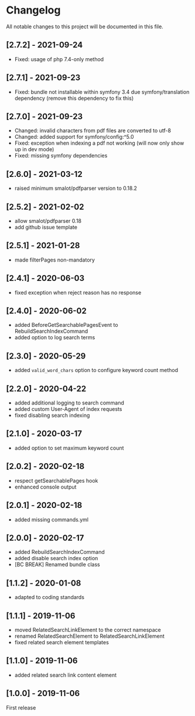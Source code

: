 # Changelog
All notable changes to this project will be documented in this file.

## [2.7.2] - 2021-09-24
- Fixed: usage of php 7.4-only method

## [2.7.1] - 2021-09-23
- Fixed: bundle not installable within symfony 3.4 due symfony/translation dependency (remove this dependency to fix this)

## [2.7.0] - 2021-09-23
- Changed: invalid characters from pdf files are converted to utf-8
- Changed: added support for symfony/config:^5.0
- Fixed: exception when indexing a pdf not working (will now only show up in dev mode)
- Fixed: missing symfony dependencies

## [2.6.0] - 2021-03-12
- raised minimum smalot/pdfparser version to 0.18.2

## [2.5.2] - 2021-02-02
- allow smalot/pdfparser 0.18
- add github issue template

## [2.5.1] - 2021-01-28
- made filterPages non-mandatory

## [2.4.1] - 2020-06-03
- fixed exception when reject reason has no response

## [2.4.0] - 2020-06-02
- added BeforeGetSearchablePagesEvent to RebuildSearchIndexCommand
- added option to log search terms

## [2.3.0] - 2020-05-29
* added `valid_word_chars` option to configure keyword count method

## [2.2.0] - 2020-04-22
* added additional logging to search command
* added custom User-Agent of index requests
* fixed disabling search indexing 

## [2.1.0] - 2020-03-17
* added option to set maximum keyword count

## [2.0.2] - 2020-02-18
* respect getSearchablePages hook
* enhanced console output

## [2.0.1] - 2020-02-18
* added missing commands.yml

## [2.0.0] - 2020-02-17
* added RebuildSearchIndexCommand
* added disable search index option
* [BC BREAK] Renamed bundle class

## [1.1.2] - 2020-01-08
* adapted to coding standards

## [1.1.1] - 2019-11-06

* moved RelatedSearchLinkElement to the correct namespace
* renamed RelatedSearchElement to RelatedSearchLinkElement
* fixed related search element templates

## [1.1.0] - 2019-11-06

* added related search link content element

## [1.0.0] - 2019-11-06

First release
